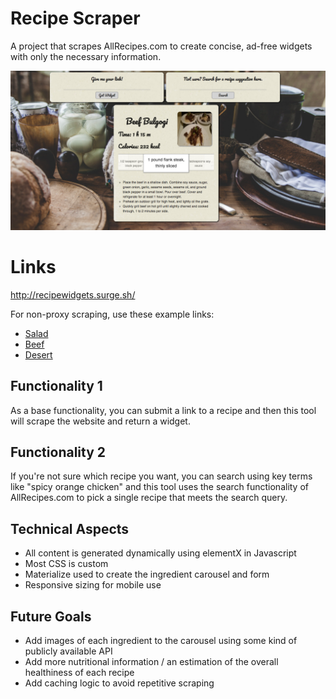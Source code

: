 # Recipe Scraper
A project that scrapes AllRecipes.com to create concise, ad-free widgets with only the necessary information.

![screenshot](./README/screenshot.png?raw=true "Optional Title")

# Links
http://recipewidgets.surge.sh/

For non-proxy scraping, use these example links:
- [Salad](http://recipewidgets.surge.sh/sources/salad.html)
- [Beef](http://recipewidgets.surge.sh/sources/beef.html)
- [Desert](http://recipewidgets.surge.sh/sources/desert.html)


## Functionality 1
As a base functionality, you can submit a link to a recipe and then this tool will scrape the website and return a widget.

## Functionality 2
If you're not sure which recipe you want, you can search using key terms like "spicy orange chicken" and this tool uses the search functionality of AllRecipes.com to pick a single recipe that meets the search query.

## Technical Aspects
- All content is generated dynamically using elementX in Javascript
- Most CSS is custom
- Materialize used to create the ingredient carousel and form
- Responsive sizing for mobile use

## Future Goals
- Add images of each ingredient to the carousel using some kind of publicly available API
- Add more nutritional information / an estimation of the overall healthiness of each recipe
- Add caching logic to avoid repetitive scraping
